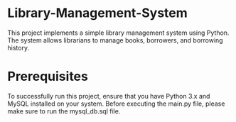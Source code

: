 # Library-Management-System
This project implements a simple library management system using Python. The system allows librarians to manage books, borrowers, and borrowing history.

# Prerequisites

To successfully run this project, ensure that you have Python 3.x and MySQL installed on your system. Before executing the main.py file, please make sure to run the mysql_db.sql file.
